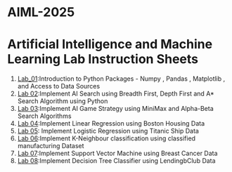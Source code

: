 # AIML-2025
# Artificial Intelligence and Machine Learning Lab Instruction Sheets
1. [Lab_01](https://github.com/goliharini19/AIML-2025/blob/main/lab%2001.ipynb):Introduction to Python Packages - Numpy , Pandas , Matplotlib , and Access to Data Sources
2. [Lab 02](https://github.com/goliharini19/AIML-2025/blob/main/Lab%2002.ipynb):Implement AI Search using Breadth First, Depth First and A* Search Algorithm using Python
3. [Lab 03](https://github.com/goliharini19/AIML-2025/blob/main/Lab03.ipynb):Implement AI Game Strategy using MiniMax and Alpha-Beta Search Algorithms
4. [Lab 04](https://github.com/goliharini19/AIML-2025/blob/main/Lab%2004.ipynb):Implement Linear Regression using Boston Housing Data
5. [Lab 05](https://github.com/goliharini19/AIML-2025/blob/main/Lab_05.ipynb): Implement Logistic Regression using Titanic Ship Data
6. [Lab 06](https://github.com/goliharini19/AIML-2025/blob/main/Lab%2006.ipynb):Implement K-Neighbour classification using classified manufacturing Dataset
7. [Lab 07](https://github.com/goliharini19/AIML-2025/blob/main/Lab_07.ipynb):Implement Support Vector Machine using Breast Cancer Data
8. [Lab 08](https://github.com/goliharini19/AIML-2025/blob/main/Lab08.ipynb):Implement Decision Tree Classifier using LendingbClub Data
